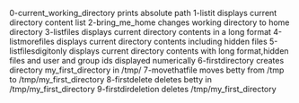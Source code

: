 0-current_working_directory prints absolute path
1-listit displays current directory content list
2-bring_me_home changes working directory to home directory
3-listfiles displays current directory contents in a long format
4-listmorefiles displays current directory contents including hidden files 
5-listfilesdigitonly displays current directory contents with long format,hidden files and user and group ids displayed numerically
6-firstdirectory creates directory my_first_directory in /tmp/
7-movethatfile moves betty from /tmp to /tmp/my_first_directory
8-firstdelete deletes betty in /tmp/my_first_directory
9-firstdirdeletion deletes /tmp/my_first_directory
